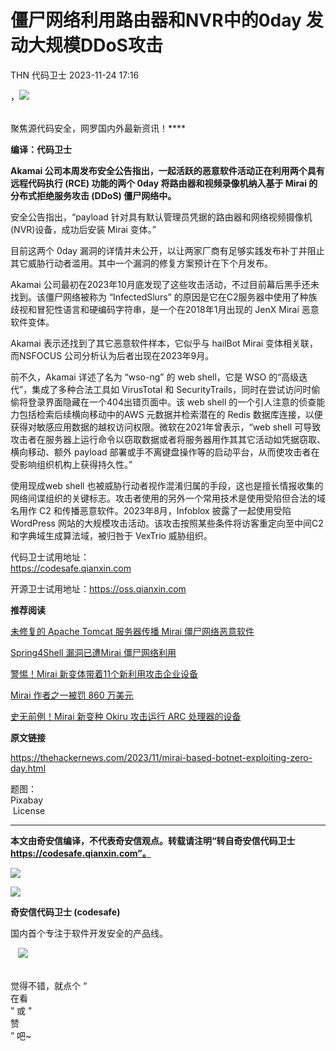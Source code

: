 #  僵尸网络利用路由器和NVR中的0day 发动大规模DDoS攻击   
THN  代码卫士   2023-11-24 17:16  
  
，![](https://mmbiz.qpic.cn/mmbiz_gif/Az5ZsrEic9ot90z9etZLlU7OTaPOdibteeibJMMmbwc29aJlDOmUicibIRoLdcuEQjtHQ2qjVtZBt0M5eVbYoQzlHiaw/640?wx_fmt=gif "")  
  
   
聚焦源代码安全，网罗国内外最新资讯！****  
  
**编译：代码卫士**  
  
**Akamai 公司本周发布安全公告指出，一起活跃的恶意软件活动正在利用两个具有远程代码执行 (RCE) 功能的两个 0day 将路由器和视频录像机纳入基于 Mirai 的分布式拒绝服务攻击 (DDoS) 僵尸网络中。**  
  
  
  
安全公告指出，“payload 针对具有默认管理员凭据的路由器和网络视频摄像机 (NVR)设备，成功后安装 Mirai 变体。”  
  
目前这两个 0day 漏洞的详情并未公开，以让两家厂商有足够实践发布补丁并阻止其它威胁行动者滥用。其中一个漏洞的修复方案预计在下个月发布。  
  
Akamai 公司最初在2023年10月底发现了这些攻击活动，不过目前幕后黑手还未找到。该僵尸网络被称为 “InfectedSlurs” 的原因是它在C2服务器中使用了种族歧视和冒犯性语言和硬编码字符串，是一个在2018年1月出现的 JenX Mirai 恶意软件变体。  
  
Akamai 表示还找到了其它恶意软件样本，它似乎与 hailBot Mirai 变体相关联，而NSFOCUS 公司分析认为后者出现在2023年9月。  
  
前不久，Akamai 详述了名为 “wso-ng” 的 web shell，它是 WSO 的“高级迭代”，集成了多种合法工具如 VirusTotal 和 SecurityTrails，同时在尝试访问时偷偷将登录界面隐藏在一个404出错页面中。该 web shell 的一个引人注意的侦查能力包括检索后续横向移动中的AWS 元数据并检索潜在的 Redis 数据库连接，以便获得对敏感应用数据的越权访问权限。微软在2021年曾表示，“web shell 可导致攻击者在服务器上运行命令以窃取数据或者将服务器用作其其它活动如凭据窃取、横向移动、额外 payload 部署或手不离键盘操作等的启动平台，从而使攻击者在受影响组织机构上获得持久性。”  
  
使用现成web shell 也被威胁行动者视作混淆归属的手段，这也是擅长情报收集的网络间谍组织的关键标志。攻击者使用的另外一个常用技术是使用受陷但合法的域名用作 C2 和传播恶意软件。2023年8月，Infoblox 披露了一起使用受陷 WordPress 网站的大规模攻击活动。该攻击按照某些条件将访客重定向至中间C2和字典域生成算法域，被归咎于 VexTrio 威胁组织。  
  
  
  
代码卫士试用地址：  
https://codesafe.qianxin.com  
  
开源卫士试用地址：https://oss.qianxin.com  
  
  
  
  
  
  
  
  
  
  
  
  
**推荐阅读**  
  
[未修复的 Apache Tomcat 服务器传播 Mirai 僵尸网络恶意软件](http://mp.weixin.qq.com/s?__biz=MzI2NTg4OTc5Nw==&mid=2247517295&idx=1&sn=7f61402b12fbd46cb399a19ff93ca28e&chksm=ea94b505dde33c13b5e70aa9fdbdf02fc8dc58ac05568e19c5af6385458348da2464e9fa4c8b&scene=21#wechat_redirect)  
  
  
[Spring4Shell 漏洞已遭Mirai 僵尸网络利用](http://mp.weixin.qq.com/s?__biz=MzI2NTg4OTc5Nw==&mid=2247511304&idx=2&sn=157f1ecf43e8268adf1d188b3bdab4db&chksm=ea949c62dde31574804aed120e44fb4c92f7d939f027277177016748f7508403563363b53f6e&scene=21#wechat_redirect)  
  
  
[警惕！Mirai 新变体带着11个新利用攻击企业设备](http://mp.weixin.qq.com/s?__biz=MzI2NTg4OTc5Nw==&mid=2247489462&idx=2&sn=5e37f9a866349fb70248e1ccd2fdf1ba&chksm=ea9726dcdde0afcae9fa9f8641fc9203bcc29806396b12da2e07bd9d4c05bb0681ad834fbf07&scene=21#wechat_redirect)  
  
  
[Mirai 作者之一被罚 860 万美元](http://mp.weixin.qq.com/s?__biz=MzI2NTg4OTc5Nw==&mid=2247488370&idx=2&sn=15fe33af93617e0a388f3cceadc58a75&chksm=ea972218dde0ab0e5537a684b60d50e1487e754bef2147349c2b4607bf32ee99bba50b1e1064&scene=21#wechat_redirect)  
  
  
[史无前例！Mirai 新变种 Okiru 攻击运行 ARC 处理器的设备](http://mp.weixin.qq.com/s?__biz=MzI2NTg4OTc5Nw==&mid=2247486230&idx=1&sn=1c54d1b6a32efd56272e38bd1f442eae&chksm=ea973a7cdde0b36ab29a4cb6d571b28bcf4cb557942f36ee5c3c4e711078fea1d26efcfe839b&scene=21#wechat_redirect)  
  
  
  
  
**原文链接**  
  
https://thehackernews.com/2023/11/mirai-based-botnet-exploiting-zero-day.html  
  
  
题图：  
Pixabay  
 License  
  
****  
**本文由奇安信编译，不代表奇安信观点。转载请注明“转自奇安信代码卫士 https://codesafe.qianxin.com”。**  
  
  
  
  
![](https://mmbiz.qpic.cn/mmbiz_jpg/oBANLWYScMSf7nNLWrJL6dkJp7RB8Kl4zxU9ibnQjuvo4VoZ5ic9Q91K3WshWzqEybcroVEOQpgYfx1uYgwJhlFQ/640?wx_fmt=jpeg "")  
  
![](https://mmbiz.qpic.cn/mmbiz_jpg/oBANLWYScMSN5sfviaCuvYQccJZlrr64sRlvcbdWjDic9mPQ8mBBFDCKP6VibiaNE1kDVuoIOiaIVRoTjSsSftGC8gw/640?wx_fmt=jpeg "")  
  
**奇安信代码卫士 (codesafe)**  
  
国内首个专注于软件开发安全的产品线。  
  
   ![](https://mmbiz.qpic.cn/mmbiz_gif/oBANLWYScMQ5iciaeKS21icDIWSVd0M9zEhicFK0rbCJOrgpc09iaH6nvqvsIdckDfxH2K4tu9CvPJgSf7XhGHJwVyQ/640?wx_fmt=gif "")  
  
   
觉得不错，就点个 “  
在看  
” 或 "  
赞  
” 吧~  
  
